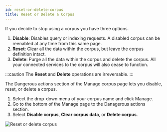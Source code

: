 ```yaml
---
id: reset-or-delete-corpus
title: Reset or Delete a Corpus
---
```


If you decide to stop using a corpus you have three options.

1. **Disable**: Disables query or indexing requests. A disabled corpus can be
   reenabled at any time from this same page.
2. **Reset**: Clear all the data within the corpus, but leave the corpus
   definition intact.
3. **Delete**: Purge all the data within the corpus and delete the corpus.
   All your connected services to the corpus will also cease to function.

:::caution
The **Reset** and **Delete** operations are irreversable.
:::

The Dangerous actions section of the Manage corpus page lets you disable, 
reset, or delete a corpus.

1. Select the drop-down menu of your corpus name and click Manage.
2. Go to the bottom of the Manage page to the Danagerous actions section.
3. Select **Disable corpus**, **Clear corpus data**, or **Delete corpus**.

![Reset or delete corpus](/img/reset_or_delete_corpus.png)
